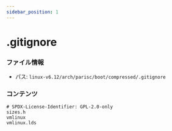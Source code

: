 ```yaml
---
sidebar_position: 1
---
```

# .gitignore

### ファイル情報

- パス: `linux-v6.12/arch/parisc/boot/compressed/.gitignore`

### コンテンツ

```gitignore
# SPDX-License-Identifier: GPL-2.0-only
sizes.h
vmlinux
vmlinux.lds

```
